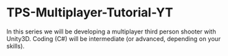 # TPS-Multiplayer-Tutorial-YT
In this series we will be developing a multiplayer third person shooter with Unity3D.   Coding (C#) will be intermediate (or advanced, depending on your skills).
